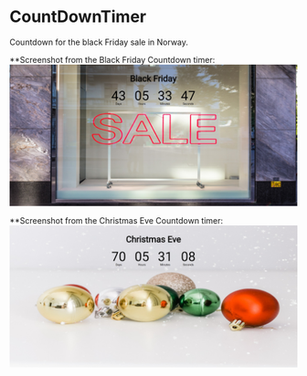 # CountDownTimer
Countdown for the black Friday sale in Norway.

**Screenshot from the Black Friday Countdown timer: 
![CountDown Timer to Black Friday](https://github.com/Saruwatarii/CountDownTimer/blob/main/img/bfTimer.jpg)

**Screenshot from the Christmas Eve Countdown timer: 
![CountDown Timer to Christmas Eve](https://github.com/Saruwatarii/CountDownTimer/blob/main/img/xmasTimer.jpg)
